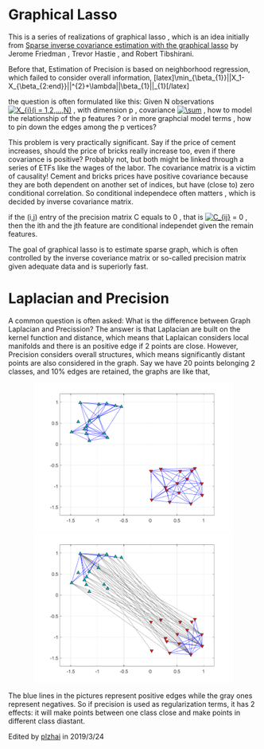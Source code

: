 # Graphical Lasso
This is a series of realizations of graphical lasso , which is an idea initially from [Sparse inverse covariance estimation with the graphical lasso](http://statweb.stanford.edu/~tibs/ftp/graph.pdf) by Jerome Friedman , Trevor Hastie , and Robert Tibshirani.

Before that, Estimation of Precision is based on neighborhood regression, which failed to consider overall information,
[latex]\min_{\beta_{1}}||X_1-X_{\beta_{2:end}}||^{2}+\lambda||\beta_{1}||_{1}[/latex]



the question is often formulated like this: Given N observations <a href="https://www.codecogs.com/eqnedit.php?latex=X_{i}(i&space;=&space;1,2,...,N)" target="_blank"><img src="https://latex.codecogs.com/gif.latex?X_{i}(i&space;=&space;1,2,...,N)" title="X_{i}(i = 1,2,...,N)" /></a> , with dimension p , covariance <a href="https://www.codecogs.com/eqnedit.php?latex=\sum" target="_blank"><img src="https://latex.codecogs.com/gif.latex?\sum" title="\sum" /></a> , how to model the relationship of the p features ? or in more graphcial model terms , how to pin down the edges among the p vertices?

This problem is very practically significant. Say if the price of cement increases, should the price of bricks really increase too, even if there covariance is positive? Probably not, but both might be linked through a series of ETFs like the wages of the labor. The covariance matrix is a victim of causality! Cement and bricks prices have positive covariance because they are both dependent on another set of indices, but have (close to) zero conditional correlation. So conditional independece often matters , which is decided by inverse covariance  matrix.

if the (i,j) entry of the precision matrix C equals to 0 , that is <a href="https://www.codecogs.com/eqnedit.php?latex=C_{ij}" target="_blank"><img src="https://latex.codecogs.com/gif.latex?C_{ij}" title="C_{ij}" /></a> = 0 ,  then the ith and the jth feature are conditional independet given the remain features.

The goal of graphical lasso is to estimate sparse graph, which is often controlled by the inverse coveriance matrix or so-called precision matrix given adequate data and is superiorly fast.

# Laplacian and Precision

A common question is often asked: What is the difference between Graph Laplacian and Precission? The answer is that Laplacian are built on the kernel function and distance, which means that Laplaican considers local manifolds and there is an  positive edge if 2 points are close. However, Precision considers overall structures, which means significantly distant points are also considered in the graph. Say we have 20 points belonging 2 classes, and 10% edges are retained, the graphs are like that,

<div align="center">
    <img src="/img/laplacian.png"   width="400"/>
    <img src="/img/precision.png"   width="400"/>
</div>

The blue lines in the pictures represent positive edges while the gray ones represent negatives. So if precision is used as regularization terms, it has 2 effects: it will make points between one class close and make points in different class diastant.


Edited by [plzhai](https://plzhai.github.io) in 2019/3/24

